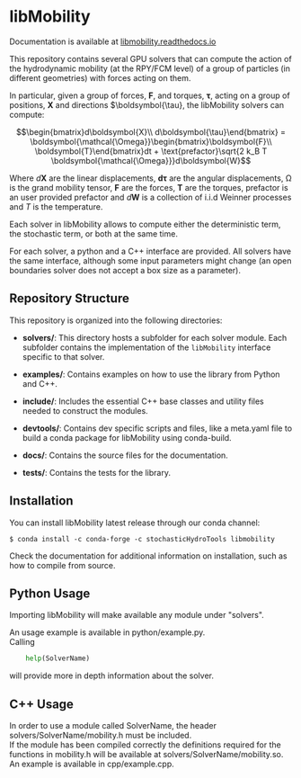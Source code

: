 # libMobility

Documentation is available at [libmobility.readthedocs.io](https://libmobility.readthedocs.io)  

This repository contains several GPU solvers that can compute the action of the hydrodynamic mobility (at the RPY/FCM level) of a group of particles (in different geometries) with forces acting on them.  

In particular, given a group of forces, $\boldsymbol{F}$, and torques, $\boldsymbol{\tau}$, acting on a group of positions, $\boldsymbol{X}$ and directions $\boldsymbol{\tau}, the libMobility solvers can compute:

$$\begin{bmatrix}d\boldsymbol{X}\\
d\boldsymbol{\tau}\end{bmatrix} = \boldsymbol{\mathcal{\Omega}}\begin{bmatrix}\boldsymbol{F}\\
\boldsymbol{T}\end{bmatrix}dt + \text{prefactor}\sqrt{2 k_B T \boldsymbol{\mathcal{\Omega}}}d\boldsymbol{W}$$  


Where $d\boldsymbol{X}$ are the linear displacements, $\boldsymbol{d\tau}$ are the angular displacements, $\boldsymbol{\mathcal{\Omega}}$ is the grand mobility tensor, $\boldsymbol{F}$ are the forces, $\boldsymbol{T}$ are the torques, $\text{prefactor}$ is an user provided prefactor and $d\boldsymbol{W}$ is a collection of i.i.d Weinner processes and $T$ is the temperature.

Each solver in libMobility allows to compute either the deterministic term, the stochastic term, or both at the same time.  

For each solver, a python and a C++ interface are provided. All solvers have the same interface, although some input parameters might change (an open boundaries solver does not accept a box size as a parameter).  

## Repository Structure  

This repository is organized into the following directories:  

- **solvers/**: This directory hosts a subfolder for each solver module. Each subfolder contains the implementation of the `libMobility` interface specific to that solver.  

- **examples/**: Contains examples on how to use the library from Python and C++.  

- **include/**: Includes the essential C++ base classes and utility files needed to construct the modules.  

- **devtools/**: Contains dev specific scripts and files, like a meta.yaml file to build a conda package for libMobility using conda-build.  

- **docs/**: Contains the source files for the documentation.  

- **tests/**: Contains the tests for the library.  




<!-- ## The libMobility interface -->

<!-- Each solver is encased in a single class which is default constructible (no arguments required for its constructor).   -->
<!-- Each solver provides the following set of functions (called the same in C++ and python and described here in a kind of language agnostic way):   -->
<!--   * **[Constructor] (configuration)**: The solver constructors must be provided with a series of system-related parameters (see below).   -->
<!--   * **initialize(parameters)**: Initializes the module according to the parameters (see below).   -->
<!--   * **setParameters[SolverName]([extra parameters])**: Some modules might need special parameters, in these instances this function must also be called. Check the README for each module and its mobility.h file.   -->
<!--   * **setPositions(positions)**: Sets the positions to compute the mobility of.   -->
<!--   * **Mdot(forces, result)**: Computes the deterministic hydrodynamic displacements, i.e applies the mobility operator.  -->
<!--   * **sqrtMdotW(result, prefactor = 1)**: Computes the stochastic displacements and multiplies them by the provided prefactor. The computation will be skipped if prefactor is 0. -->

<!--   * **hydrodynamicVelocities(forces = null, result, prefactor = 1)**: Equivalent to calling Mdot followed by sqrtMdotW (some algorithms might benefit from doing these operations together, e.g., solvers based on fluctuating hydrodynamics).   -->

<!--   * **clean()**: Cleans any memory allocated by the module. The initialization function must be called again in order to use the module again.   -->
<!-- The many examples in this repository offer more insight about the interface and how to use them. See cpp/example.cpp or python/example.py.   -->
<!-- An equal sign denotes defaults.   -->

<!-- ### Data format -->
<!-- Positions, forces, and the results provided by the functions are packed in a 3*numberParticles contiguous array containing ```[x_1, y_1, z_1, x_2,...z_N]```. -->


<!-- ### Parameters -->
<!-- The valid parameters accepted by the interface are:   -->
<!--   * **temperature**. In units of energy (AKA k_BT).   -->
<!--   * **hydrodynamicRadius**: The hydrodynamic radii of the particles. Note that many solvers only allow for all particles having the same radius, in those cases this vector should be of size one.   -->
<!--   * **viscosity**: The fluid viscosity.   -->
<!--   * **tolerance = 1e-4**: Tolerance for the Lanczos algorithm.   -->
<!--   * **numberParticles**: The number of particles   -->

<!-- An equal sign denotes default values.   -->

<!-- ### Configuration parameters -->
<!-- At contruction, solvers must be provided with the following information: -->
<!--   * **periodicityX**, **periodicityY**, **periodicityZ**: The periodicity, can be any of "periodic", "open", "single_wall", "two_walls", "unspecified".   -->
  
<!-- The solvers constructor will check the provided configuration and throw an error if something invalid is requested of it (for instance, the PSE solver will complain if open boundaries are chosen). -->


## Installation

You can install libMobility latest release through our conda channel:

```shell
$ conda install -c conda-forge -c stochasticHydroTools libmobility
```

Check the documentation for additional information on installation, such as how to compile from source.


## Python Usage

Importing libMobility will make available any module under "solvers".  

An usage example is available in python/example.py.  
Calling
```python
	help(SolverName)
```
will provide more in depth information about the solver.  

## C++ Usage

In order to use a module called SolverName, the header solvers/SolverName/mobility.h must be included.  
If the module has been compiled correctly the definitions required for the functions in mobility.h will be available at solvers/SolverName/mobility.so.  
An example is available in cpp/example.cpp.  
